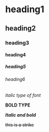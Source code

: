 # heading1
## heading2
### heading3
#### heading4
##### heading5
###### heading6

*italic type of font*

**BOLD TYPE**

***Italic and bold***

~~this is a strike~~
